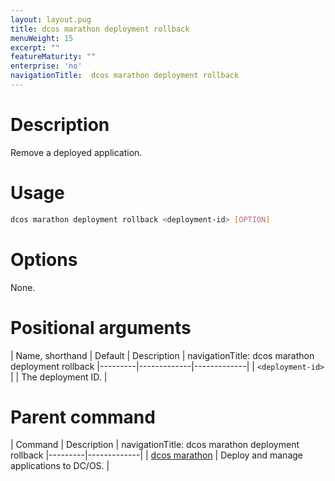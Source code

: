 ```yaml
---
layout: layout.pug
title: dcos marathon deployment rollback
menuWeight: 15
excerpt: ""
featureMaturity: ""
enterprise: 'no'
navigationTitle:  dcos marathon deployment rollback
---
```


<!-- This source repo for this topic is https://github.com/dcos/dcos-docs -->


# Description
Remove a deployed application.

# Usage

```bash
dcos marathon deployment rollback <deployment-id> [OPTION]
```

# Options

None.

# Positional arguments

| Name, shorthand | Default | Description |
navigationTitle:  dcos marathon deployment rollback
|---------|-------------|-------------|
| `<deployment-id>`   |             |  The deployment ID. |

# Parent command

| Command | Description |
navigationTitle:  dcos marathon deployment rollback
|---------|-------------|
| [dcos marathon](/docs/1.9/cli/command-reference/dcos-marathon/) | Deploy and manage applications to DC/OS. |

<!-- # Examples -->
